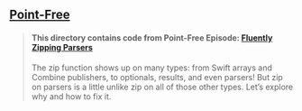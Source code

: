 ## [Point-Free](https://www.pointfree.co)

> #### This directory contains code from Point-Free Episode: [Fluently Zipping Parsers](https://www.pointfree.co/episodes/ep123-fluently-zipping-parsers)
>
> The zip function shows up on many types: from Swift arrays and Combine publishers, to optionals, results, and even parsers! But zip on parsers is a little unlike zip on all of those other types. Let’s explore why and how to fix it.
